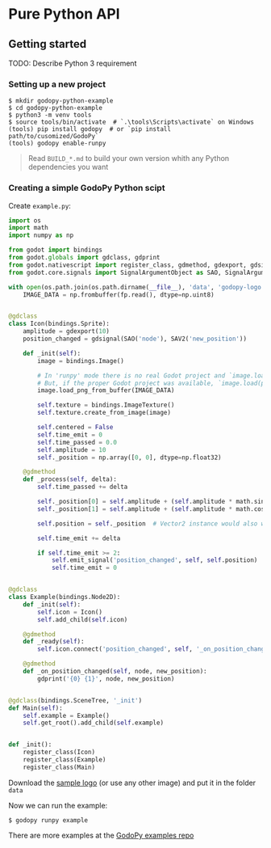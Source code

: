 # Pure Python API

## Getting started

TODO: Describe Python 3 requirement

### Setting up a new project

```
$ mkdir godopy-python-example
$ cd godopy-python-example
$ python3 -m venv tools
$ source tools/bin/activate  # `.\tools\Scripts\activate` on Windows
(tools) pip install godopy  # or `pip install path/to/cusomized/GodoPy`
(tools) godopy enable-runpy
```
> Read `BUILD_*.md` to build your own version whith any Python dependencies you want

### Creating a simple GodoPy Python scipt

Create `example.py`:
```py
import os
import math
import numpy as np

from godot import bindings
from godot.globals import gdclass, gdprint
from godot.nativescript import register_class, gdmethod, gdexport, gdsignal
from godot.core.signals import SignalArgumentObject as SAO, SignalArgumentVector2 as SAV2

with open(os.path.join(os.path.dirname(__file__), 'data', 'godopy-logo.png'), 'rb') as fp:
    IMAGE_DATA = np.frombuffer(fp.read(), dtype=np.uint8)


@gdclass
class Icon(bindings.Sprite):
    amplitude = gdexport(10)
    position_changed = gdsignal(SAO('node'), SAV2('new_position'))

    def _init(self):
        image = bindings.Image()

        # In 'runpy' mode there is no real Godot project and `image.load('res://data/godopy-logo.png')` won't work
        # But, if the proper Godot project was available, `image.load(path)` could be used
        image.load_png_from_buffer(IMAGE_DATA)

        self.texture = bindings.ImageTexture()
        self.texture.create_from_image(image)

        self.centered = False
        self.time_emit = 0
        self.time_passed = 0.0
        self.amplitude = 10
        self._position = np.array([0, 0], dtype=np.float32)

    @gdmethod
    def _process(self, delta):
        self.time_passed += delta

        self._position[0] = self.amplitude + (self.amplitude * math.sin(self.time_passed * 2.0))
        self._position[1] = self.amplitude + (self.amplitude * math.cos(self.time_passed * 1.5))

        self.position = self._position  # Vector2 instance would also work

        self.time_emit += delta

        if self.time_emit >= 2:
            self.emit_signal('position_changed', self, self.position)
            self.time_emit = 0


@gdclass
class Example(bindings.Node2D):
    def _init(self):
        self.icon = Icon()
        self.add_child(self.icon)

    @gdmethod
    def _ready(self):
        self.icon.connect('position_changed', self, '_on_position_changed')

    @gdmethod
    def _on_position_changed(self, node, new_position):
        gdprint('{0} {1}', node, new_position)


@gdclass(bindings.SceneTree, '_init')
def Main(self):
    self.example = Example()
    self.get_root().add_child(self.example)


def _init():
    register_class(Icon)
    register_class(Example)
    register_class(Main)
```

Download the [sample logo](https://github.com/godopy/godopy-python-examples/blob/master/2d/simple/data/godopy-logo.png)
(or use any other image) and put it in the folder `data`


Now we can run the example:

```
$ godopy runpy example
```

There are more examples at the [GodoPy examples repo](https://github.com/godopy/godopy-python-examples)
